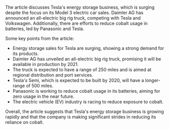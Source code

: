 The article discusses Tesla's energy storage business, which is surging despite the focus on its Model 3 electric car sales. Daimler AG has announced an all-electric big rig truck, competing with Tesla and Volkswagen. Additionally, there are efforts to reduce cobalt usage in batteries, led by Panasonic and Tesla.

Some key points from the article:

* Energy storage sales for Tesla are surging, showing a strong demand for its products.
* Daimler AG has unveiled an all-electric big rig truck, promising it will be available in production by 2021.
* The truck is expected to have a range of 250 miles and is aimed at regional distribution and port services.
* Tesla's Semi, which is expected to be built by 2020, will have a longer-range of 500 miles.
* Panasonic is working to reduce cobalt usage in its batteries, aiming for zero usage in the near future.
* The electric vehicle (EV) industry is racing to reduce exposure to cobalt.

Overall, the article suggests that Tesla's energy storage business is growing rapidly and that the company is making significant strides in reducing its reliance on cobalt.